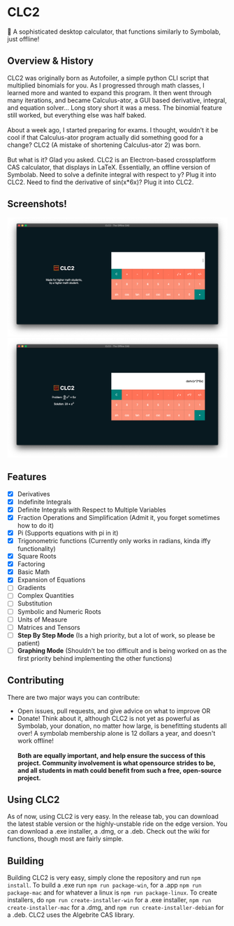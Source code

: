 # CLC2
🧮 A sophisticated desktop calculator, that functions similarly to Symbolab, just offline!

## Overview & History
CLC2 was originally born as Autofoiler, a simple python CLI script that multiplied binomials for you. As I progressed through math classes, I learned more and wanted to expand this program. It then went through many iterations, and became Calculus-ator, a GUI based derivative, integral, and equation solver... Long story short it was a mess. The binomial feature still worked, but everything else was half baked.<br/><br/>
About a week ago, I started preparing for exams. I thought, wouldn't it be cool if that Calculus-ator program actually did something good for a change? CLC2 (A mistake of shortening Calculus-ator 2) was born.<br/><br/>
But what is it? Glad you asked. CLC2 is an Electron-based crossplatform CAS calculator, that displays in LaTeX. Essentially, an offline version of Symbolab. Need to solve a definite integral with respect to y? Plug it into CLC2. Need to find the derivative of sin(x\*6x)? Plug it into CLC2.
## Screenshots!
![Main View MacOS](/images/scs1.png)
![Calculator View MacOS](/images/scs2.png)
## Features
- [x] Derivatives
- [x] Indefinite Integrals
- [x] Definite Integrals with Respect to Multiple Variables
- [x] Fraction Operations and Simplification (Admit it, you forget sometimes how to do it)
- [x] Pi (Supports equations with pi in it)
- [x] Trigonometric functions (Currently only works in radians, kinda iffy functionality)
- [x] Square Roots
- [x] Factoring
- [x] Basic Math
- [x] Expansion of Equations
- [ ] Gradients
- [ ] Complex Quantities
- [ ] Substitution
- [ ] Symbolic and Numeric Roots
- [ ] Units of Measure
- [ ] Matrices and Tensors
- [ ] **Step By Step Mode** (Is a high priority, but a lot of work, so please be patient)
- [ ] **Graphing Mode** (Shouldn't be too difficult and is being worked on as the first priority behind implementing the other functions)
## Contributing
There are two major ways you can contribute:
- Open issues, pull requests, and give advice on what to improve OR
- Donate! Think about it, although CLC2 is not yet as powerful as Symbolab, your donation, no matter how large, is benefitting students all over! A symbolab membership alone is 12 dollars a year, and doesn't work offline!<br/><br/>
**Both are equally important, and help ensure the success of this project. Community involvement is what opensource strides to be, and all students in math could benefit from such a free, open-source project.**
## Using CLC2
As of now, using CLC2 is very easy. In the release tab, you can download the latest stable version or the highly-unstable ride on the edge version. You can download a .exe installer, a .dmg, or a .deb. Check out the wiki for functions, though most are fairly simple.
## Building
Building CLC2 is very easy, simply clone the repository and run `npm install`. To build a .exe run `npm run package-win`, for a .app `npm run package-mac` and for whatever a linux is `npm run package-linux`. To create installers, do `npm run create-installer-win` for a .exe installer, `npm run create-installer-mac` for a .dmg, and `npm run create-installer-debian` for a .deb. CLC2 uses the Algebrite CAS library.

